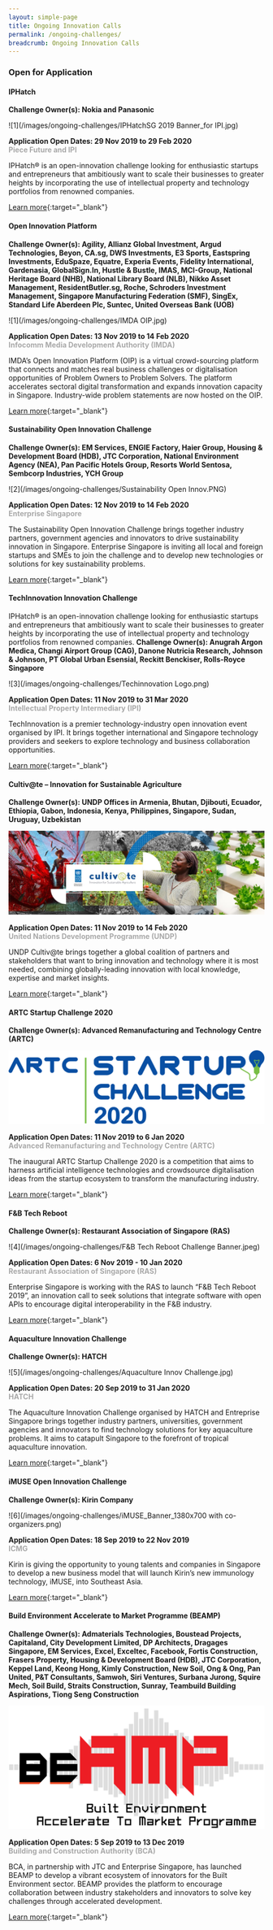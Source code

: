 ```yaml
---
layout: simple-page
title: Ongoing Innovation Calls
permalink: /ongoing-challenges/
breadcrumb: Ongoing Innovation Calls
---
```


### **Open for Application**

#### IPHatch<br>

**Challenge Owner(s): Nokia and Panasonic**<br>

![1](/images/ongoing-challenges/IPHatchSG 2019 Banner_for IPI.jpg)

**Application Open Dates: 29 Nov 2019 to 29 Feb 2020**<br>
<font color="#a9a9a9"><b>Piece Future and IPI</b></font>

IPHatch® is an open-innovation challenge looking for enthusiastic startups and entrepreneurs that ambitiously want to scale their businesses to greater heights by incorporating the use of intellectual property and technology portfolios from renowned companies.

[Learn more](https://www.iphatchday.com/){:target="_blank"}

#### Open Innovation Platform<br>

**Challenge Owner(s): Agility, Allianz Global Investment, Argud Technologies, Beyon, CA.sg, DWS Investments, E3 Sports, Eastspring Investments, EduSpaze, Equatre, Experia Events, Fidelity International, Gardenasia, GlobalSign.In, Hustle & Bustle, IMAS, MCI-Group, National Heritage Board (NHB), National Library Board (NLB), Nikko Asset Management, ResidentButler.sg, Roche, Schroders Investment Management, Singapore Manufacturing Federation (SMF), SingEx, Standard Life Aberdeen Plc, Suntec, United Overseas Bank (UOB)**<br>

![1](/images/ongoing-challenges/IMDA OIP.jpg)

**Application Open Dates: 13 Nov 2019 to 14 Feb 2020**<br>
<font color="#a9a9a9"><b>Infocomm Media Development Authority (IMDA)</b></font>

IMDA’s Open Innovation Platform (OIP) is a virtual crowd-sourcing platform that connects and matches real business challenges or digitalisation opportunities of Problem Owners to Problem Solvers. The platform accelerates sectoral digital transformation and expands innovation capacity in Singapore. Industry-wide problem statements are now hosted on the OIP.

[Learn more](https://www.openinnovation.sg/){:target="_blank"}

#### Sustainability Open Innovation Challenge

**Challenge Owner(s): EM Services, ENGIE Factory, Haier Group, Housing & Development Board (HDB), JTC Corporation, National Environment Agency (NEA), Pan Pacific Hotels Group, Resorts World Sentosa, Sembcorp Industries, YCH Group**<br>

![2](/images/ongoing-challenges/Sustainability Open Innov.PNG)

**Application Open Dates: 12 Nov 2019 to 14 Feb 2020**<br>
<font color="#a9a9a9"><b>Enterprise Singapore</b></font>

The Sustainability Open Innovation Challenge brings together industry partners, government agencies and innovators to drive sustainability innovation in Singapore. Enterprise Singapore is inviting all local and foreign startups and SMEs to join the challenge and to develop new technologies or solutions for key sustainability problems.

[Learn more](https://sustainability.innovation-challenge.sg/){:target="_blank"}

#### TechInnovation Innovation Challenge
IPHatch® is an open-innovation challenge looking for enthusiastic startups and entrepreneurs that ambitiously want to scale their businesses to greater heights by incorporating the use of intellectual property and technology portfolios from renowned companies.
**Challenge Owner(s): Anugrah Argon Medica, Changi Airport Group (CAG), Danone Nutricia Research, Johnson & Johnson, PT Global Urban Esensial, Reckitt Benckiser, Rolls-Royce Singapore**<br>

![3](/images/ongoing-challenges/Techinnovation Logo.png)

**Application Open Dates: 11 Nov 2019 to 31 Mar 2020**<br>
<font color=" #a9a9a9"><b>Intellectual Property Intermediary (IPI)</b></font>

TechInnovation is a premier technology-industry open innovation event organised by IPI. It brings together international and Singapore technology providers and seekers to explore technology and business collaboration opportunities.

[Learn more](http://challenges.techinnovation.com.sg/){:target="_blank"}

#### Cultiv@te – Innovation for Sustainable Agriculture 

**Challenge Owner(s): UNDP Offices in Armenia, Bhutan, Djibouti, Ecuador, Ethiopia, Gabon, Indonesia, Kenya, Philippines, Singapore, Sudan, Uruguay, Uzbekistan**<br>

![3](/images/ongoing-challenges/undp_cultivate_oin.jpg)

**Application Open Dates: 11 Nov 2019 to 14 Feb 2020**<br>
<font color=" #a9a9a9"><b>United Nations Development Programme (UNDP) </b></font>

UNDP Cultiv@te brings together a global coalition of partners and stakeholders that want to bring innovation and technology where it is most needed, combining globally-leading innovation with local knowledge, expertise and market insights.

[Learn more](https://www.agorize.com/en/challenges/undp-cultivate){:target="_blank"}

#### ARTC Startup Challenge 2020

**Challenge Owner(s): Advanced Remanufacturing and Technology Centre (ARTC)**<br>

![4](/images/ongoing-challenges/ARTC_Startup_Challenge_logo.png)

**Application Open Dates: 11 Nov 2019 to 6 Jan 2020**<br>
<font color=" #a9a9a9"><b>Advanced Remanufacturing and Technology Centre (ARTC)</b></font>

The inaugural ARTC Startup Challenge 2020 is a competition that aims to harness artificial intelligence technologies and crowdsource digitalisation ideas from the startup ecosystem to transform the manufacturing industry.

[Learn more](https://www.a-star.edu.sg/artc/NEWS-EVENTS/Startup-Challenge-2020){:target="_blank"}

#### F&B Tech Reboot

**Challenge Owner(s): Restaurant Association of Singapore (RAS)**<br>

![4](/images/ongoing-challenges/F&B Tech Reboot Challenge Banner.jpeg)

**Application Open Dates: 6 Nov 2019 - 10 Jan 2020**<br>
<font color=" #a9a9a9"><b>Restaurant Association of Singapore (RAS)</b></font>

Enterprise Singapore is working with the RAS to launch “F&B Tech Reboot 2019”, an innovation call to seek solutions that integrate software with open APIs to encourage digital interoperability in the F&B industry.

[Learn more](https://www.fnbtechreboot.sg/){:target="_blank"}

#### Aquaculture Innovation Challenge

**Challenge Owner(s): HATCH**<br>

![5](/images/ongoing-challenges/Aquaculture Innov Challenge.jpg)

**Application Open Dates: 20 Sep 2019 to 31 Jan 2020**<br>
<font color=" #a9a9a9"><b>HATCH</b></font>

The Aquaculture Innovation Challenge organised by HATCH and Entreprise Singapore brings together industry partners, universities, government agencies and innovators to find technology solutions for key aquaculture problems. It aims to catapult Singapore to the forefront of tropical aquaculture innovation.

[Learn more](https://www.aic-singapore.com/){:target="_blank"}


#### iMUSE Open Innovation Challenge

**Challenge Owner(s): Kirin Company**<br>

![6](/images/ongoing-challenges/iMUSE_Banner_1380x700 with co-organizers.png)

**Application Open Dates: 18 Sep 2019 to 22 Nov 2019**<br>
<font color=" #a9a9a9"><b>ICMG</b></font>

Kirin is giving the opportunity to young talents and companies in Singapore to develop a new business model that will launch Kirin’s new immunology technology, iMUSE, into Southeast Asia.

[Learn more](https://www.imuse-innovationchallenge.com/en/challenges/imuse-innovation-challenge?lang=en){:target="_blank"}

#### Build Environment Accelerate to Market Programme (BEAMP)

**Challenge Owner(s): Admaterials Technologies, Boustead Projects, Capitaland, City Development Limited, DP Architects, Dragages Singapore, EM Services, Excel, Exceltec, Facebook, Fortis Construction, Frasers Property, Housing & Development Board (HDB), JTC Corporation, Keppel Land, Keong Hong, Kimly Construction, New Soil, Ong & Ong, Pan United, P&T Consultants, Samwoh, Siri Ventures, Surbana Jurong, Squire Mech, Soil Build, Straits Construction, Sunray, Teambuild Building Aspirations, Tiong Seng Construction**<br>

![7](/images/ongoing-challenges/BEAMP.PNG)

**Application Open Dates: 5 Sep 2019 to 13 Dec 2019**<br>
<font color=" #a9a9a9"><b>Building and Construction Authority (BCA)</b></font>

BCA, in partnership with JTC and Enterprise Singapore, has launched BEAMP to develop a vibrant ecosystem of innovators for the Built Environment sector. BEAMP provides the platform to encourage collaboration between industry stakeholders and innovators to solve key challenges through accelerated development.

[Learn more](https://www.tnb.vc/beamp){:target="_blank"}



